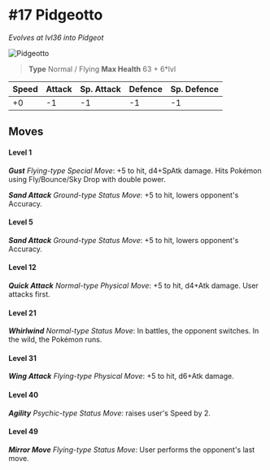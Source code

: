 # #17 Pidgeotto
*Evolves at lvl36 into Pidgeot*

![Pidgeotto](https://img.pokemondb.net/sprites/home/normal/1x/pidgeotto.png)

> **Type** Normal / Flying
> **Max Health** 63 + 6\*lvl

| Speed | Attack | Sp. Attack | Defence | Sp. Defence |
| ----- | ------ | ---------- | ------- | ----------- |
| +0 | -1 | -1 | -1 | -1 |

## Moves
#### Level 1

***Gust** Flying-type Special Move*: +5 to hit, d4+SpAtk damage. Hits Pokémon using Fly/Bounce/Sky Drop with double power.

***Sand Attack** Ground-type Status Move*: +5 to hit, lowers opponent's Accuracy.
#### Level 5

***Sand Attack** Ground-type Status Move*: +5 to hit, lowers opponent's Accuracy.
#### Level 12

***Quick Attack** Normal-type Physical Move*: +5 to hit, d4+Atk damage. User attacks first.
#### Level 21

***Whirlwind** Normal-type Status Move*: In battles, the opponent switches. In the wild, the Pokémon runs.
#### Level 31

***Wing Attack** Flying-type Physical Move*: +5 to hit, d6+Atk damage. 
#### Level 40

***Agility** Psychic-type Status Move*: raises user's Speed by 2.
#### Level 49

***Mirror Move** Flying-type Status Move*: User performs the opponent's last move.


